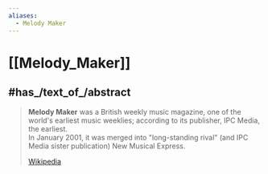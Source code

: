 ```yaml
---
aliases:
  - Melody Maker
---
```


# [[Melody_Maker]] 


## #has_/text_of_/abstract 

> **Melody Maker** was a British weekly music magazine, one of the world's earliest music weeklies; 
> according to its publisher, IPC Media, the earliest.  
> In January 2001, it was merged into "long-standing rival" 
> (and IPC Media sister publication) New Musical Express.
>
> [Wikipedia](https://en.wikipedia.org/wiki/Melody%20Maker) 


